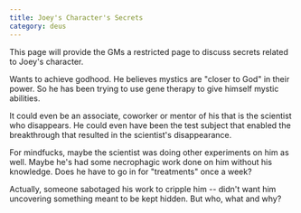 ```yaml
---
title: Joey's Character's Secrets
category: deus
---
```

This page will provide the GMs a restricted page to discuss secrets related to Joey's character.

Wants to achieve godhood. He believes mystics are &quot;closer to God&quot; in their power. So he has been trying to use gene therapy to give himself mystic abilities.

It could even be an associate, coworker or mentor of his that is the scientist who disappears. He could even have been the test subject that enabled the breakthrough that resulted in the scientist's disappearance.

For mindfucks, maybe the scientist was doing other experiments on him as well. Maybe he's had some necrophagic work done on him without his knowledge. Does he have to go in for &quot;treatments&quot; once a week?

Actually, someone sabotaged his work to cripple him -- didn't want him uncovering something meant to be kept hidden. But who, what and why?
